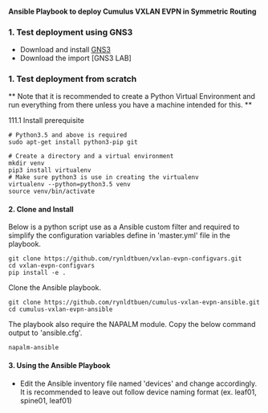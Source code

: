 #### Ansible Playbook to deploy Cumulus VXLAN EVPN in Symmetric Routing

### 1. Test deployment using GNS3
- Download and install [GNS3](https://www.gns3.com/software)
- Download the import [GNS3 LAB]

### 1. Test deployment from scratch
** Note that it is recommended to create a Python Virtual Environment and run everything from there unless you have a machine intended for this. **

  111.1 Install prerequisite

```
# Python3.5 and above is required
sudo apt-get install python3-pip git
```

```
# Create a directory and a virtual environment
mkdir venv
pip3 install virtualenv
# Make sure python3 is use in creating the virtualenv
virtualenv --python=python3.5 venv
source venv/bin/activate
```
#### 2. Clone and Install
Below is a python script use as a Ansible custom filter and required to simplify the configuration variables define in 'master.yml' file in the playbook.

```
git clone https://github.com/rynldtbuen/vxlan-evpn-configvars.git
cd vxlan-evpn-configvars
pip install -e .
```
Clone the Ansible playbook.
```
git clone https://github.com/rynldtbuen/cumulus-vxlan-evpn-ansible.git
cd cumulus-vxlan-evpn-ansible
```
The playbook also require the NAPALM module. Copy the below command output to 'ansible.cfg'.
```
napalm-ansible
```
#### 3. Using the Ansible Playbook
- Edit the Ansible inventory file named 'devices' and change accordingly. It is recommended to leave out follow device naming format (ex. leaf01, spine01, leaf01)
